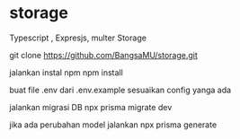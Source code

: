 # storage
Typescript , Expresjs, multer Storage


git clone https://github.com/BangsaMU/storage.git

jalankan instal npm 
npm install

buat file .env dari .env.example sesuaikan config yanga ada

jalankan migrasi DB
npx prisma migrate dev

jika ada perubahan model jalankan
npx prisma generate
